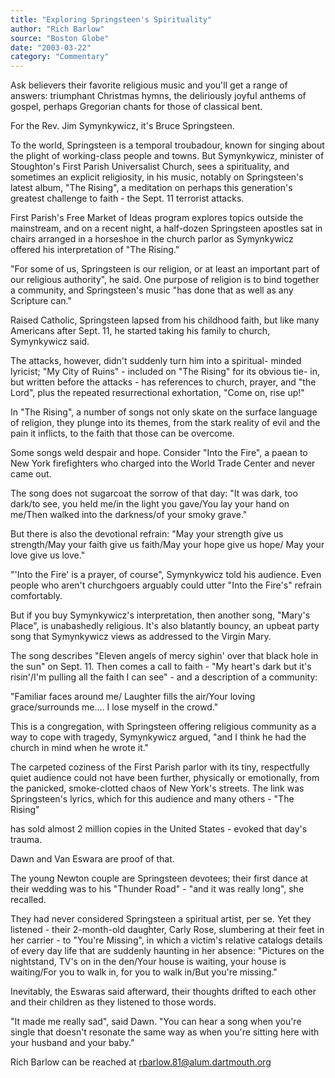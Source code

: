 ```yaml
---
title: "Exploring Springsteen's Spirituality"
author: "Rich Barlow"
source: "Boston Globe"
date: "2003-03-22"
category: "Commentary"
---
```


Ask believers their favorite religious music and you'll get a range of answers: triumphant Christmas hymns, the deliriously joyful anthems of gospel, perhaps Gregorian chants for those of classical bent.

For the Rev. Jim Symynkywicz, it's Bruce Springsteen.

To the world, Springsteen is a temporal troubadour, known for singing about the plight of working-class people and towns. But Symynkywicz, minister of Stoughton's First Parish Universalist Church, sees a spirituality, and sometimes an explicit religiosity, in his music, notably on Springsteen's latest album, "The Rising", a meditation on perhaps this generation's greatest challenge to faith - the Sept. 11 terrorist attacks.

First Parish's Free Market of Ideas program explores topics outside the mainstream, and on a recent night, a half-dozen Springsteen apostles sat in chairs arranged in a horseshoe in the church parlor as Symynkywicz offered his interpretation of "The Rising."

"For some of us, Springsteen is our religion, or at least an important part of our religious authority", he said. One purpose of religion is to bind together a community, and Springsteen's music "has done that as well as any Scripture can."

Raised Catholic, Springsteen lapsed from his childhood faith, but like many Americans after Sept. 11, he started taking his family to church, Symynkywicz said.

The attacks, however, didn't suddenly turn him into a spiritual- minded lyricist; "My City of Ruins" - included on "The Rising" for its obvious tie- in, but written before the attacks - has references to church, prayer, and "the Lord", plus the repeated resurrectional exhortation, "Come on, rise up!"

In "The Rising", a number of songs not only skate on the surface language of religion, they plunge into its themes, from the stark reality of evil and the pain it inflicts, to the faith that those can be overcome.

Some songs weld despair and hope. Consider "Into the Fire", a paean to New York firefighters who charged into the World Trade Center and never came out.

The song does not sugarcoat the sorrow of that day: "It was dark, too dark/to see, you held me/in the light you gave/You lay your hand on me/Then walked into the darkness/of your smoky grave."

But there is also the devotional refrain: "May your strength give us strength/May your faith give us faith/May your hope give us hope/ May your love give us love."

"'Into the Fire' is a prayer, of course", Symynkywicz told his audience. Even people who aren't churchgoers arguably could utter "Into the Fire's" refrain comfortably.

But if you buy Symynkywicz's interpretation, then another song, "Mary's Place", is unabashedly religious. It's also blatantly bouncy, an upbeat party song that Symynkywicz views as addressed to the Virgin Mary.

The song describes "Eleven angels of mercy sighin' over that black hole in the sun" on Sept. 11. Then comes a call to faith - "My heart's dark but it's risin'/I'm pulling all the faith I can see" - and a description of a community:

"Familiar faces around me/ Laughter fills the air/Your loving grace/surrounds me.... I lose myself in the crowd."

This is a congregation, with Springsteen offering religious community as a way to cope with tragedy, Symynkywicz argued, "and I think he had the church in mind when he wrote it."

The carpeted coziness of the First Parish parlor with its tiny, respectfully quiet audience could not have been further, physically or emotionally, from the panicked, smoke-clotted chaos of New York's streets. The link was Springsteen's lyrics, which for this audience and many others - "The Rising"

has sold almost 2 million copies in the United States - evoked that day's trauma.

Dawn and Van Eswara are proof of that.

The young Newton couple are Springsteen devotees; their first dance at their wedding was to his "Thunder Road" - "and it was really long", she recalled.

They had never considered Springsteen a spiritual artist, per se. Yet they listened - their 2-month-old daughter, Carly Rose, slumbering at their feet in her carrier - to "You're Missing", in which a victim's relative catalogs details of every day life that are suddenly haunting in her absence: "Pictures on the nightstand, TV's on in the den/Your house is waiting, your house is waiting/For you to walk in, for you to walk in/But you're missing."

Inevitably, the Eswaras said afterward, their thoughts drifted to each other and their children as they listened to those words.

"It made me really sad", said Dawn. "You can hear a song when you're single that doesn't resonate the same way as when you're sitting here with your husband and your baby."

Rich Barlow can be reached at [rbarlow.81@alum.dartmouth.org](mailto:rbarlow.81@alum.dartmouth.org)
